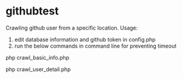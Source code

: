 # githubtest
Crawling github user from a specific location.
Usage:
1. edit database information and github token in config.php
2. run the below commands in command line for preventing timeout

php crawl_basic_info.php

php crawl_user_detail.php
